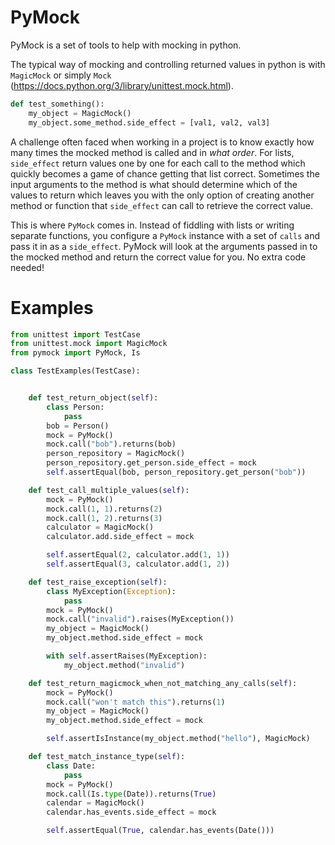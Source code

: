 # PyMock
PyMock is a set of tools to help with mocking in python.

The typical way of mocking and controlling returned values in python is with `MagicMock` or simply `Mock` (https://docs.python.org/3/library/unittest.mock.html).
```python
def test_something():
    my_object = MagicMock()
    my_object.some_method.side_effect = [val1, val2, val3]
```
A challenge often faced when working in a project is to know exactly how many times the mocked method is called
and in *what order*. For lists, `side_effect` return values one by one for each call to the method which
quickly becomes a game of chance getting that list correct. Sometimes the input arguments to the method is what should
determine which of the values to return which leaves you with the only option of creating another method or function
that `side_effect` can call to retrieve the correct value.

This is where `PyMock` comes in. Instead of fiddling with lists or writing separate functions,
you configure a `PyMock` instance with a set of `calls` and pass it in as a `side_effect`.
PyMock will look at the arguments passed in to the mocked method and return the correct value for you.
No extra code needed!

# Examples
```python
from unittest import TestCase
from unittest.mock import MagicMock
from pymock import PyMock, Is

class TestExamples(TestCase):


    def test_return_object(self):
        class Person:
            pass
        bob = Person()
        mock = PyMock()
        mock.call("bob").returns(bob)
        person_repository = MagicMock()
        person_repository.get_person.side_effect = mock
        self.assertEqual(bob, person_repository.get_person("bob"))

    def test_call_multiple_values(self):
        mock = PyMock()
        mock.call(1, 1).returns(2)
        mock.call(1, 2).returns(3)
        calculator = MagicMock()
        calculator.add.side_effect = mock

        self.assertEqual(2, calculator.add(1, 1))
        self.assertEqual(3, calculator.add(1, 2))

    def test_raise_exception(self):
        class MyException(Exception):
            pass
        mock = PyMock()
        mock.call("invalid").raises(MyException())
        my_object = MagicMock()
        my_object.method.side_effect = mock

        with self.assertRaises(MyException):
            my_object.method("invalid")

    def test_return_magicmock_when_not_matching_any_calls(self):
        mock = PyMock()
        mock.call("won't match this").returns(1)
        my_object = MagicMock()
        my_object.method.side_effect = mock

        self.assertIsInstance(my_object.method("hello"), MagicMock)

    def test_match_instance_type(self):
        class Date:
            pass
        mock = PyMock()
        mock.call(Is.type(Date)).returns(True)
        calendar = MagicMock()
        calendar.has_events.side_effect = mock

        self.assertEqual(True, calendar.has_events(Date()))
```
